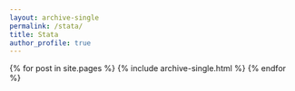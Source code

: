 ```yaml
---
layout: archive-single
permalink: /stata/
title: Stata
author_profile: true
---
```



{% for post in site.pages %} {% include archive-single.html %} {% endfor %}